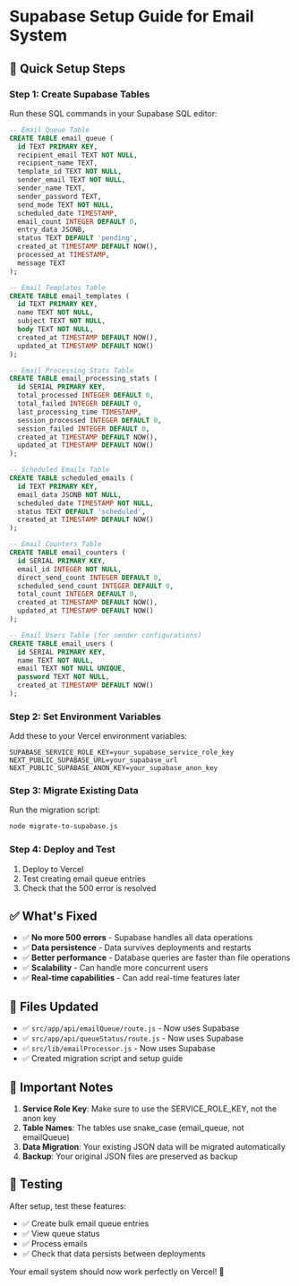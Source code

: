# Supabase Setup Guide for Email System

## 🚀 **Quick Setup Steps**

### **Step 1: Create Supabase Tables**

Run these SQL commands in your Supabase SQL editor:

```sql
-- Email Queue Table
CREATE TABLE email_queue (
  id TEXT PRIMARY KEY,
  recipient_email TEXT NOT NULL,
  recipient_name TEXT,
  template_id TEXT NOT NULL,
  sender_email TEXT NOT NULL,
  sender_name TEXT,
  sender_password TEXT,
  send_mode TEXT NOT NULL,
  scheduled_date TIMESTAMP,
  email_count INTEGER DEFAULT 0,
  entry_data JSONB,
  status TEXT DEFAULT 'pending',
  created_at TIMESTAMP DEFAULT NOW(),
  processed_at TIMESTAMP,
  message TEXT
);

-- Email Templates Table
CREATE TABLE email_templates (
  id TEXT PRIMARY KEY,
  name TEXT NOT NULL,
  subject TEXT NOT NULL,
  body TEXT NOT NULL,
  created_at TIMESTAMP DEFAULT NOW(),
  updated_at TIMESTAMP DEFAULT NOW()
);

-- Email Processing Stats Table
CREATE TABLE email_processing_stats (
  id SERIAL PRIMARY KEY,
  total_processed INTEGER DEFAULT 0,
  total_failed INTEGER DEFAULT 0,
  last_processing_time TIMESTAMP,
  session_processed INTEGER DEFAULT 0,
  session_failed INTEGER DEFAULT 0,
  created_at TIMESTAMP DEFAULT NOW(),
  updated_at TIMESTAMP DEFAULT NOW()
);

-- Scheduled Emails Table
CREATE TABLE scheduled_emails (
  id TEXT PRIMARY KEY,
  email_data JSONB NOT NULL,
  scheduled_date TIMESTAMP NOT NULL,
  status TEXT DEFAULT 'scheduled',
  created_at TIMESTAMP DEFAULT NOW()
);

-- Email Counters Table
CREATE TABLE email_counters (
  id SERIAL PRIMARY KEY,
  email_id INTEGER NOT NULL,
  direct_send_count INTEGER DEFAULT 0,
  scheduled_send_count INTEGER DEFAULT 0,
  total_count INTEGER DEFAULT 0,
  created_at TIMESTAMP DEFAULT NOW(),
  updated_at TIMESTAMP DEFAULT NOW()
);

-- Email Users Table (for sender configurations)
CREATE TABLE email_users (
  id SERIAL PRIMARY KEY,
  name TEXT NOT NULL,
  email TEXT NOT NULL UNIQUE,
  password TEXT NOT NULL,
  created_at TIMESTAMP DEFAULT NOW()
);
```

### **Step 2: Set Environment Variables**

Add these to your Vercel environment variables:

```
SUPABASE_SERVICE_ROLE_KEY=your_supabase_service_role_key
NEXT_PUBLIC_SUPABASE_URL=your_supabase_url
NEXT_PUBLIC_SUPABASE_ANON_KEY=your_supabase_anon_key
```

### **Step 3: Migrate Existing Data**

Run the migration script:

```bash
node migrate-to-supabase.js
```

### **Step 4: Deploy and Test**

1. Deploy to Vercel
2. Test creating email queue entries
3. Check that the 500 error is resolved

## ✅ **What's Fixed**

- ✅ **No more 500 errors** - Supabase handles all data operations
- ✅ **Data persistence** - Data survives deployments and restarts
- ✅ **Better performance** - Database queries are faster than file operations
- ✅ **Scalability** - Can handle more concurrent users
- ✅ **Real-time capabilities** - Can add real-time features later

## 🔧 **Files Updated**

- ✅ `src/app/api/emailQueue/route.js` - Now uses Supabase
- ✅ `src/app/api/queueStatus/route.js` - Now uses Supabase  
- ✅ `src/lib/emailProcessor.js` - Now uses Supabase
- ✅ Created migration script and setup guide

## 🚨 **Important Notes**

1. **Service Role Key**: Make sure to use the SERVICE_ROLE_KEY, not the anon key
2. **Table Names**: The tables use snake_case (email_queue, not emailQueue)
3. **Data Migration**: Your existing JSON data will be migrated automatically
4. **Backup**: Your original JSON files are preserved as backup

## 🎯 **Testing**

After setup, test these features:
- ✅ Create bulk email queue entries
- ✅ View queue status
- ✅ Process emails
- ✅ Check that data persists between deployments

Your email system should now work perfectly on Vercel! 🎉
